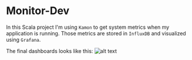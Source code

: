 # Monitor-Dev

In this Scala project I'm using ```Kamon``` to get system metrics when my application is running.  Those metrics are stored in ```InfluxDB``` and visualized using ```Grafana```.

The final dashboards looks like this:
![alt text](https://raw.githubusercontent.com/Kmellzie/monitor-dev/master/resources/imgs/KamonMetrics-Memory.png)

